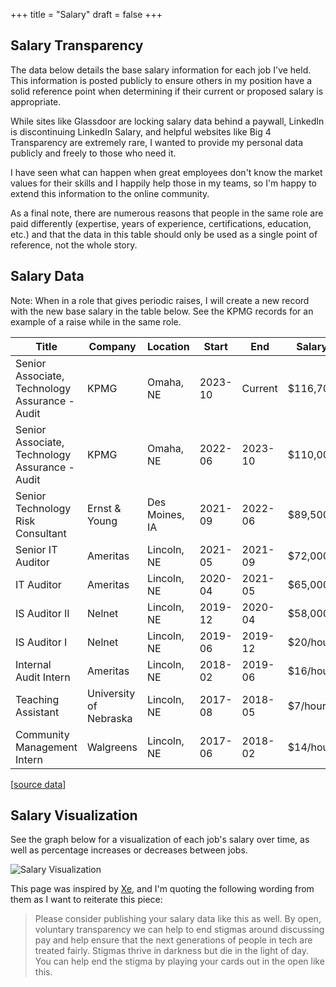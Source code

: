 +++
title = "Salary"
draft = false
+++

## Salary Transparency

The data below details the base salary information for each job I've held. This
information is posted publicly to ensure others in my position have a solid
reference point when determining if their current or proposed salary is
appropriate.

While sites like Glassdoor are locking salary data behind a paywall, LinkedIn is
discontinuing LinkedIn Salary, and helpful websites like Big 4 Transparency are
extremely rare, I wanted to provide my personal data publicly and freely to
those who need it.

I have seen what can happen when great employees don't know the market values
for their skills and I happily help those in my teams, so I'm happy to extend
this information to the online community.

As a final note, there are numerous reasons that people in the same role are
paid differently (expertise, years of experience, certifications, education,
etc.) and that the data in this table should only be used as a single point of
reference, not the whole story.

## Salary Data

Note: When in a role that gives periodic raises, I will create a new record with
the new base salary in the table below. See the KPMG records for an example of a
raise while in the same role.

| Title                                          | Company                | Location       | Start   | End     | Salary   |
| ---------------------------------------------- | ---------------------- | -------------- | ------- | ------- | -------- |
| Senior Associate, Technology Assurance - Audit | KPMG                   | Omaha, NE      | 2023-10 | Current | $116,700 |
| Senior Associate, Technology Assurance - Audit | KPMG                   | Omaha, NE      | 2022-06 | 2023-10 | $110,000 |
| Senior Technology Risk Consultant              | Ernst & Young          | Des Moines, IA | 2021-09 | 2022-06 | $89,500  |
| Senior IT Auditor                              | Ameritas               | Lincoln, NE    | 2021-05 | 2021-09 | $72,000  |
| IT Auditor                                     | Ameritas               | Lincoln, NE    | 2020-04 | 2021-05 | $65,000  |
| IS Auditor II                                  | Nelnet                 | Lincoln, NE    | 2019-12 | 2020-04 | $58,000  |
| IS Auditor I                                   | Nelnet                 | Lincoln, NE    | 2019-06 | 2019-12 | $20/hour |
| Internal Audit Intern                          | Ameritas               | Lincoln, NE    | 2018-02 | 2019-06 | $16/hour |
| Teaching Assistant                             | University of Nebraska | Lincoln, NE    | 2017-08 | 2018-05 | $7/hour  |
| Community Management Intern                    | Walgreens              | Lincoln, NE    | 2017-06 | 2018-02 | $14/hour |

[[source data](/static/salary.csv)]

## Salary Visualization

See the graph below for a visualization of each job's salary over time, as well
as percentage increases or decreases between jobs.

![Salary Visualization](https://img.cleberg.net/blog/salary/salary.png)

This page was inspired by [Xe](https://xeiaso.net/salary-transparency/), and I'm
quoting the following wording from them as I want to reiterate this piece:

> Please consider publishing your salary data like this as well. By open,
> voluntary transparency we can help to end stigmas around discussing pay and
> help ensure that the next generations of people in tech are treated fairly.
> Stigmas thrive in darkness but die in the light of day. You can help end the
> stigma by playing your cards out in the open like this.
